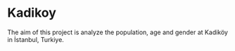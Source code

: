 # Kadikoy
The aim of this project is analyze the population, age and gender at Kadiköy in İstanbul, Turkiye.
